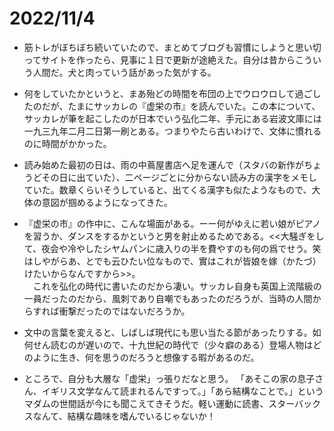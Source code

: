 # 2022/11/4
- 筋トレがぼちぼち続いていたので、まとめてブログも習慣にしようと思い切ってサイトを作ったら、見事に１日で更新が途絶えた。自分は昔からこういう人間だ。犬と肉っていう話があった気がする。  
 
- 何をしていたかというと、まあ殆どの時間を布団の上でウロウロして過ごしたのだが、たまにサッカレの『虚栄の市』を読んでいた。この本について、サッカレが筆を起こしたのが日本でいう弘化二年、手元にある岩波文庫には一九三九年二月二日第一刷とある。つまりやたら古いわけで、文体に慣れるのに時間がかかった。  
      
- 読み始めた最初の日は、雨の中蔦屋書店へ足を運んで（スタバの新作がちょうどその日に出ていた）、二ページごとに分からない読み方の漢字をメモしていた。数章くらいそうしていると、出てくる漢字も似たようなもので、大体の意図が掴めるようになってきた。  
 
- 『虚栄の市』の作中に、こんな場面がある。ーー何がゆえに若い娘がピアノを習うか、ダンスをするかというと男を射止めるためである。<<大騒ぎをして、夜会や冷やしたシヤムパンに歳入りの半を費やすのも何の爲でせう。笑はしやがらあ、とでも云ひたい位なもので、實はこれが皆娘を嫁（かたづ）けたいからなんですから>>。  
　これを弘化の時代に書いたのだから凄い。サッカレ自身も英国上流階級の一員だったのだから、風刺であり自嘲でもあったのだろうが、当時の人間からすれば衝撃だったのではないだろうか。

- 文中の言葉を変えると、しばしば現代にも思い当たる節があったりする。如何せん読むのが遅いので、十九世紀の時代で（少々癖のある）登場人物はどのように生き、何を思うのだろうと想像する暇があるのだ。


- ところで、自分も大層な「虚栄」っ張りだなと思う。 「あそこの家の息子さん、イギリス文学なんて読まれるんですって。」「あら結構なことで。」というマダムの世間話が今にも聞こえてきそうだ。軽い運動に読書、スターバックスなんて、結構な趣味を嗜んでいるじゃないか！



